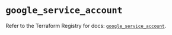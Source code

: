 # `google_service_account`

Refer to the Terraform Registry for docs: [`google_service_account`](https://registry.terraform.io/providers/hashicorp/google-beta/6.33.0/docs/resources/google_service_account).
